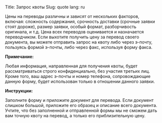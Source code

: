 Title: Запрос квоты
Slug: quote
lang: ru

Цены на переводы различны и зависят от нескольких факторов, включая: сложность содержания, срочность доставки (срочные заявки стоят дороже), размер заявки, особый формат, разборчивость оригинала, и т.д. Цена всех переводов оценивается и назначается переводчиком. Если выхотите получить цену за перевод своего документа, вы можете отправить запрос на квоту либо через э-почту, пользуясь формой э-почты, либо через факс, используя форму факса.

**Примечание:**

Любая информация, направленная для получения квоты, будет рассматриваться строго конфиденциально, без участия третьих лиц. Кроме того, ваш адрес э-почты и номер телефона, сопровождающие данную форму, будет использован только в отношении данного заявки.

**Инструкции:**

Заполните форму и приложите документ для перевода. Если документ слишком большой, приложите его образец и описание всего документа. Учтите, что без заполненной и отправленной формы мы не сможем дать вам точную квоту на перевод, а только его приблизительную цену.